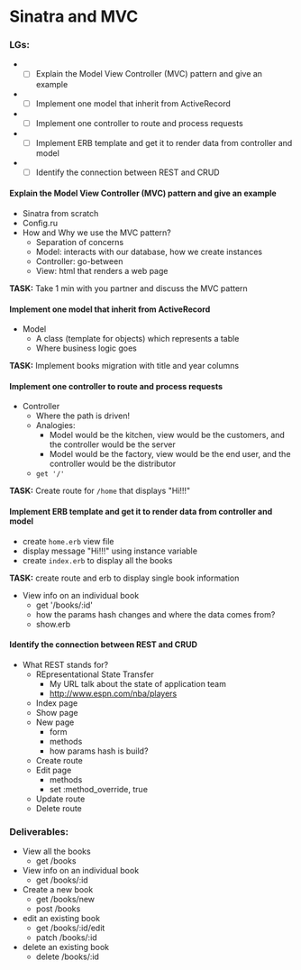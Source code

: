 # Sinatra and MVC

### LGs:
* - [ ] Explain the Model View Controller (MVC) pattern and give an example
* - [ ] Implement one model that inherit from ActiveRecord
* - [ ] Implement one controller to route and process requests
* - [ ] Implement ERB template and get it to render data from controller and model
* - [ ] Identify the connection between REST and CRUD

#### **Explain the Model View Controller (MVC) pattern and give an example**
* Sinatra from scratch
* Config.ru
* How and Why we use the MVC pattern?
    * Separation of concerns
    * Model: interacts with our database, how we create instances
    * Controller: go-between
    * View: html that renders a web page

**TASK:** Take 1 min with you partner and discuss the MVC pattern
    
#### **Implement one model that inherit from ActiveRecord**
* Model
    * A class (template for objects) which represents a table
    * Where business logic goes

**TASK:** Implement books migration with title and year columns
    
#### **Implement one controller to route and process requests**
* Controller
    * Where the path is driven!
    * Analogies:
        * Model would be the kitchen, view would be the customers, and the controller would be the server
        * Model would be the factory, view would be the end user, and the controller would be the distributor
    * `get '/'`

**TASK:** Create route for `/home` that displays "Hi!!!"

#### **Implement ERB template and get it to render data from controller and model**
* create `home.erb` view file
* display message "Hi!!!" using instance variable
* create `index.erb` to display all the books

**TASK:** create route and erb to display single book information
* View info on an individual book
    * get '/books/:id'
    * how the params hash changes and where the data comes from?
    * show.erb

#### **Identify the connection between REST and CRUD**
* What REST stands for?
    * REpresentational State Transfer
        * My URL talk about the state of application team
        * http://www.espn.com/nba/players
    * Index page
    * Show page
    * New page
        * form
        * methods
        * how params hash is build?
    * Create route
    * Edit page
        * methods
        * set :method_override, true
    * Update route
    * Delete route


### Deliverables:
* View all the books
    * get /books
* View info on an individual book
    * get /books/:id
* Create a new book
    * get /books/new
    * post /books
* edit an existing book
    * get /books/:id/edit
    * patch /books/:id
* delete an existing book
    * delete /books/:id
